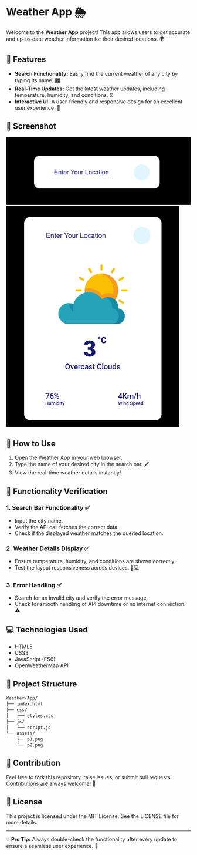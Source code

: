 # Weather App 🌦️

Welcome to the **Weather App** project! This app allows users to get accurate and up-to-date weather information for their desired locations. 🌍

## 🌟 Features

- **Search Functionality:** Easily find the current weather of any city by typing its name. 🏙️
- **Real-Time Updates:** Get the latest weather updates, including temperature, humidity, and conditions. ⏰
- **Interactive UI:** A user-friendly and responsive design for an excellent user experience. 🎨

## 📸 Screenshot

![Search Screen](./assets/p1.png)
![Weather Display Screen](./assets/p2.png)


## 🚀 How to Use

1. Open the [Weather App](https://rawcdn.githack.com/Mostafa-khatab/Weather-App/83d15c91549c98b0c8816eb7ca3eec7575e6fa22/weather-app.html) in your web browser.
2. Type the name of your desired city in the search bar. 🖊️
3. View the real-time weather details instantly! 

## 🔧 Functionality Verification

### 1. Search Bar Functionality ✅
   - Input the city name.
   - Verify the API call fetches the correct data.
   - Check if the displayed weather matches the queried location.

### 2. Weather Details Display ✅
   - Ensure temperature, humidity, and conditions are shown correctly.
   - Test the layout responsiveness across devices. 📱💻

### 3. Error Handling ✅
   - Search for an invalid city and verify the error message.
   - Check for smooth handling of API downtime or no internet connection. ⚠️

## 💻 Technologies Used

- HTML5
- CSS3
- JavaScript (ES6)
- OpenWeatherMap API

## 📂 Project Structure

```
Weather-App/
├── index.html
├── css/
│   └── styles.css
├── js/
│   └── script.js
└── assets/
    ├── p1.png
    └── p2.png
```

## 🤝 Contribution

Feel free to fork this repository, raise issues, or submit pull requests. Contributions are always welcome! 🙌

## 📄 License

This project is licensed under the MIT License. See the LICENSE file for more details.

---

💡 **Pro Tip:** Always double-check the functionality after every update to ensure a seamless user experience. 🚦
